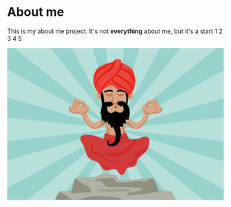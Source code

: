 # About me

This is my about me project. It's not **everything** about me, but it's a start
1
2
3
4
5

![Picture of a guru](guru.jpg)